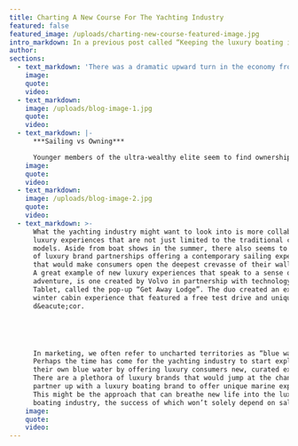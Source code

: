 ```yaml
---
title: Charting A New Course For The Yachting Industry
featured: false
featured_image: /uploads/charting-new-course-featured-image.jpg
intro_markdown: In a previous post called “Keeping the luxury boating industry afloat” we started talking about the luxury boating industry; this post aims to touch on what the future could look like for the industry.​
author:
sections:
  - text_markdown: 'There was a dramatic upward turn in the economy from 2013 and even luxury purchases like super yachts saw a spike that year and the following year too. However, since then there’s been a steady decline in super yacht sales according to data collected by BOAT magazine.​'
    image:
    quote:
    video:
  - text_markdown:
    image: /uploads/blog-image-1.jpg
    quote:
    video:
  - text_markdown: |-
      ***Sailing vs Owning***

      Younger members of the ultra-wealthy elite seem to find ownership restrictive, while the older ultra-wealthy are becoming trepidatious about purchases of this magnitude due to how financially demanding it is after the initial purchase. What this means is that although the novelty of owning a yacht has lost its luster, it does not really signal the end for the super yacht industry. In fact, this might be the time for a rebirth. Luxury consumers have become more careful with retail purchases over the past seven years, but if the statistics from Eventbrite’s “Fueling The Experiential Economy" report are anything to go by, the future of yachting lies in experiences and not ownership. As it stands there has been an increase in fractional yacht ownership, but even this method of ownership is somewhat limiting in terms of offerings and experiences. Most importantly, it is ownership, not an experience.​
    image:
    quote:
    video:
  - text_markdown:
    image: /uploads/blog-image-2.jpg
    quote:
    video:
  - text_markdown: >-
      What the yachting industry might want to look into is more collaborative
      luxury experiences that are not just limited to the traditional charter
      models. Aside from boat shows in the summer, there also seems to be a lack
      of luxury brand partnerships offering a contemporary sailing experience
      that would make consumers open the deepest crevasse of their wallets.
      A great example of new luxury experiences that speak to a sense of
      adventure, is one created by Volvo in partnership with technology brand
      Tablet, called the pop-up “Get Away Lodge”. The duo created an exclusive
      winter cabin experience that featured a free test drive and unique designer
      d&eacute;cor.





      In marketing, we often refer to uncharted territories as “blue water.”
      Perhaps the time has come for the yachting industry to start exploring
      their own blue water by offering luxury consumers new, curated experiences.
      There are a plethora of luxury brands that would jump at the chance to
      partner up with a luxury boating brand to offer unique marine experiences.
      This might be the approach that can breathe new life into the luxury
      boating industry, the success of which won’t solely depend on sales.​
    image:
    quote:
    video:
---
```



